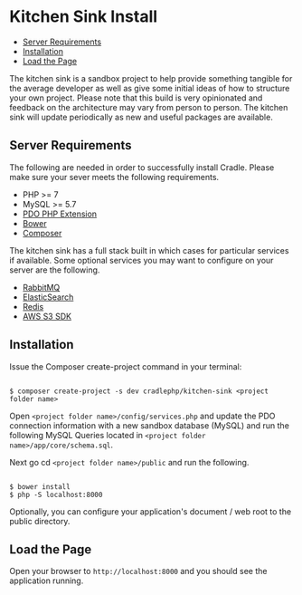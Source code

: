 # Kitchen Sink Install

 - [Server Requirements](#requirements)
 - [Installation](#installation)
 - [Load the Page](#load)

The kitchen sink is a sandbox project to help provide something tangible for
the average developer as well as give some initial ideas of how to structure
your own project. Please note that this build is very opinionated and feedback
on the architecture may vary from person to person. The kitchen sink will
update periodically as new and useful packages are available.

<a name="requirements"></a>
## Server Requirements

The following are needed in order to successfully install Cradle. Please make
sure your sever meets the following requirements.

 - PHP >= 7
 - MySQL >= 5.7
 - [PDO PHP Extension](http://php.net/manual/en/book.pdo.php)
 - [Bower](https://bower.io/)
 - [Composer](https://getcomposer.org/)

The kitchen sink has a full stack built in which cases for particular services
if available. Some optional services you may want to configure on your server are
the following.

 - [RabbitMQ](https://packagist.org/packages/php-amqplib/php-amqplib)
 - [ElasticSearch](https://packagist.org/packages/elasticsearch/elasticsearch)
 - [Redis](https://packagist.org/packages/predis/predis)
 - [AWS S3 SDK](https://packagist.org/packages/aws/aws-sdk-php)

<a name="installation"></a>
## Installation

Issue the Composer create-project command in your terminal:

```

$ composer create-project -s dev cradlephp/kitchen-sink <project folder name>

```

Open `<project folder name>/config/services.php` and update the PDO connection
information with a new sandbox database (MySQL) and run the following
MySQL Queries located in `<project folder name>/app/core/schema.sql`.

Next go cd `<project folder name>/public` and run the following.

```

$ bower install
$ php -S localhost:8000

```

Optionally, you can configure your application's document / web root to the
public directory.

<a name="load"></a>
## Load the Page

Open your browser to `http://localhost:8000` and you should see the application
running.
